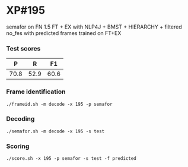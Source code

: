 # XP\#195

semafor on FN 1.5 FT + EX with NLP4J + BMST + HIERARCHY + filtered no_fes with predicted frames trained on FT+EX

### Test scores
| P | R | F1 |
| --- | --- | --- |
| 70.8 | 52.9 | 60.6 |

### Frame identification
```
./frameid.sh -m decode -x 195 -p semafor
```

### Decoding
```
./semafor.sh -m decode -x 195 -s test
```

### Scoring
```
./score.sh -x 195 -p semafor -s test -f predicted
```

